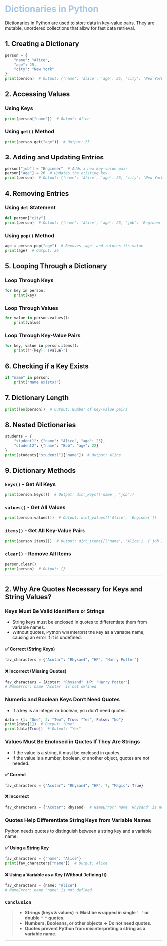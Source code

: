 # <span style="color:#A7C7E7;">Dictionaries in Python</span>

Dictionaries in Python are used to store data in key-value pairs. They are mutable, unordered collections that allow for fast data retrieval.

## **1. Creating a Dictionary**
```python
person = {
    "name": "Alice",
    "age": 25,
    "city": "New York"
}
print(person)  # Output: {'name': 'Alice', 'age': 25, 'city': 'New York'}
```

## **2. Accessing Values**
### **Using Keys**
```python
print(person["name"])  # Output: Alice
```

### **Using `get()` Method**
```python
print(person.get("age"))  # Output: 25
```

## **3. Adding and Updating Entries**
```python
person["job"] = "Engineer"  # Adds a new key-value pair
person["age"] = 26  # Updates the existing key
print(person)  # Output: {'name': 'Alice', 'age': 26, 'city': 'New York', 'job': 'Engineer'}
```

## **4. Removing Entries**
### **Using `del` Statement**
```python
del person["city"]
print(person)  # Output: {'name': 'Alice', 'age': 26, 'job': 'Engineer'}
```

### **Using `pop()` Method**
```python
age = person.pop("age")  # Removes 'age' and returns its value
print(age)  # Output: 26
```

## **5. Looping Through a Dictionary**
### **Loop Through Keys**
```python
for key in person:
    print(key)
```

### **Loop Through Values**
```python
for value in person.values():
    print(value)
```

### **Loop Through Key-Value Pairs**
```python
for key, value in person.items():
    print(f"{key}: {value}")
```

## **6. Checking if a Key Exists**
```python
if "name" in person:
    print("Name exists!")
```

## **7. Dictionary Length**
```python
print(len(person))  # Output: Number of key-value pairs
```

## **8. Nested Dictionaries**
```python
students = {
    "student1": {"name": "Alice", "age": 25},
    "student2": {"name": "Bob", "age": 22}
}
print(students["student1"]["name"])  # Output: Alice
```

## **9. Dictionary Methods**
### **`keys()` - Get All Keys**
```python
print(person.keys())  # Output: dict_keys(['name', 'job'])
```

### **`values()` - Get All Values**
```python
print(person.values())  # Output: dict_values(['Alice', 'Engineer'])
```

### **`items()` - Get All Key-Value Pairs**
```python
print(person.items())  # Output: dict_items([('name', 'Alice'), ('job', 'Engineer')])
```

### **`clear()` - Remove All Items**
```python
person.clear()
print(person)  # Output: {}
```
---

## **2. Why Are Quotes Necessary for Keys and String Values?**

### **Keys Must Be Valid Identifiers or Strings**
- String keys must be enclosed in quotes to differentiate them from variable names.
- Without quotes, Python will interpret the key as a variable name, causing an error if it is undefined.

#### ✅ **Correct (String Keys)**
```python
fav_characters = {"Acotar": "Rhysand", "HP": "Harry Potter"}
```

#### ❌ **Incorrect (Missing Quotes)**
```python
fav_characters = {Acotar: "Rhysand", HP: "Harry Potter"}  
# NameError: name 'Acotar' is not defined
```

### **Numeric and Boolean Keys Don’t Need Quotes**
- If a key is an integer or boolean, you don’t need quotes.
```python
data = {1: "One", 2: "Two", True: "Yes", False: "No"}
print(data[1])  # Output: "One"
print(data[True])  # Output: "Yes"
```

### **Values Must Be Enclosed in Quotes If They Are Strings**
- If the value is a string, it must be enclosed in quotes.
- If the value is a number, boolean, or another object, quotes are not needed.

#### ✅ **Correct**
```python
fav_characters = {"Acotar": "Rhysand", "HP": 7, "Magic": True}
```

#### ❌ **Incorrect**
```python
fav_characters = {"Acotar": Rhysand}  # NameError: name 'Rhysand' is not defined
```

### **Quotes Help Differentiate String Keys from Variable Names**
Python needs quotes to distinguish between a string key and a variable name.

#### ✅ **Using a String Key**
```python
fav_characters = {"name": "Alice"}
print(fav_characters["name"])  # Output: Alice
```

#### ❌ **Using a Variable as a Key (Without Defining It)**
```python
fav_characters = {name: "Alice"}  
# NameError: name 'name' is not defined
```

### **`Conclusion`**
> - **Strings (keys & values) → Must be wrapped in single `' '` or double `" "` quotes.**
> - **Numbers, Booleans, or other objects → Do not need quotes.**
> - **Quotes prevent Python from misinterpreting a string as a variable name.**

---